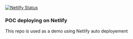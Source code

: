 [![Netlify Status](https://api.netlify.com/api/v1/badges/ea6d8ffc-a0e7-4969-b53a-9d3e2d4668b0/deploy-status)](https://app.netlify.com/sites/keen-crisp-6c0e2c/deploys)

### POC deploying on Netlify

This repo is used as a demo using Netlify auto deployement 